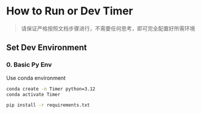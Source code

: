 # How to Run or Dev Timer

> 请保证严格按照文档步骤进行，不需要任何思考，即可完全配置好所需环境

## Set Dev Environment

### 0. Basic Py Env

Use conda environment

```bash
conda create -n Timer python=3.12
conda activate Timer
```

```bash
pip install -r requirements.txt
```
